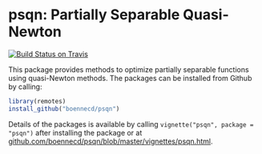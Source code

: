 psqn: Partially Separable Quasi-Newton
======================================

[![Build Status on
Travis](https://travis-ci.org/boennecd/psqn.svg?branch=master,osx)](https://travis-ci.org/boennecd/psqn)

This package provides methods to optimize partially separable functions using 
quasi-Newton methods. The packages can be installed from Github by calling:

```r
library(remotes)
install_github("boennecd/psqn")
```

Details of the packages is available by calling 
`vignette("psqn", package = "psqn")` after installing the package or at 
[github.com/boennecd/psqn/blob/master/vignettes/psqn.html](https://htmlpreview.github.io/?https://github.com/boennecd/psqn/blob/master/vignettes/psqn.html).
